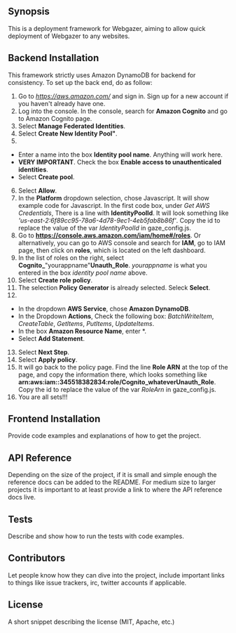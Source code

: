 ## Synopsis

This is a deployment framework for Webgazer, aiming to allow quick deployment of Webgazer to any websites. 

## Backend Installation

This framework strictly uses Amazon DynamoDB for backend for consistency. To set up the back end, do as follow:
1. Go to *https://aws.amazon.com/* and sign in. Sign up for a new account if you haven't already have one.
2. Log into the console. In the console, search for **Amazon Cognito** and go to Amazon Cognito page.
3. Select **Manage Federated Identities**. 
4. Select **Create New Identity Pool"**. 
5. 
- Enter a name into the box **Identity pool name**. Anything will work here. 
- **VERY IMPORTANT**. Check the box **Enable access to unauthenticaled identities**.
- Select **Create pool**. 
6. Select **Allow**. 
7. In the **Platform** dropdown selection, chose Javascript. It will show example code for Javascript. In the first code box, under *Get AWS Credentials*, There is a line with 
**IdentityPoolId**. It will look something like *'us-east-2:6f89cc95-78a6-4d78-9ec1-4eb5fab8b86f'*. Copy the id to replace the value of the var *IdentityPoolId* in gaze_config.js. 
8. Go to **https://console.aws.amazon.com/iam/home#/roles**. Or alternatively, you can go to AWS console and search for **IAM**, go to IAM page, then click on **roles**, which is located on the left dashboard.
9. In the list of roles on the right, select **Cognito_**"yourappname"****Unauth**_Role**.  *yourappname* is what you entered in the box *identity pool name* above. 
10. Select **Create role policy**.
11. The selection **Policy Generator** is already selected. Seleck **Select**. 
12. 
- In the dropdown **AWS Service**, chose **Amazon DynamoDB**.
- In the Dropdown **Actions**, Check the following box: *BatchWriteItem*, *CreateTable*, *GetItems*, *PutItems*, *UpdateItems*. 
- In the box **Amazon Resource Name**, enter *.
- Select **Add Statement**. 
13. Select **Next Step**. 
14. Select **Apply policy**.
25. It will go back to the policy page. Find the line **Role ARN** at the top of the page, and copy the information there, which looks something like **arn:aws:iam::345518382834:role/Cognito_whateverUnauth_Role**. Copy the id to replace the value of the var *RoleArn* in gaze_config.js. 
16. You are all sets!!!

## Frontend Installation
Provide code examples and explanations of how to get the project.

## API Reference

Depending on the size of the project, if it is small and simple enough the reference docs can be added to the README. For medium size to larger projects it is important to at least provide a link to where the API reference docs live.

## Tests

Describe and show how to run the tests with code examples.

## Contributors

Let people know how they can dive into the project, include important links to things like issue trackers, irc, twitter accounts if applicable.

## License

A short snippet describing the license (MIT, Apache, etc.)